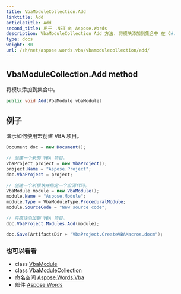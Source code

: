 ```yaml
---
title: VbaModuleCollection.Add
linktitle: Add
articleTitle: Add
second_title: 用于 .NET 的 Aspose.Words
description: VbaModuleCollection Add 方法. 将模块添加到集合中 在 C#.
type: docs
weight: 30
url: /zh/net/aspose.words.vba/vbamodulecollection/add/
---
```

## VbaModuleCollection.Add method

将模块添加到集合中。

```csharp
public void Add(VbaModule vbaModule)
```

## 例子

演示如何使用宏创建 VBA 项目。

```csharp
Document doc = new Document();

// 创建一个新的 VBA 项目。
VbaProject project = new VbaProject();
project.Name = "Aspose.Project";
doc.VbaProject = project;

// 创建一个新模块并指定一个宏源代码。
VbaModule module = new VbaModule();
module.Name = "Aspose.Module";
module.Type = VbaModuleType.ProceduralModule;
module.SourceCode = "New source code";

// 将模块添加到 VBA 项目。
doc.VbaProject.Modules.Add(module);

doc.Save(ArtifactsDir + "VbaProject.CreateVBAMacros.docm");
```

### 也可以看看

* class [VbaModule](../../vbamodule/)
* class [VbaModuleCollection](../)
* 命名空间 [Aspose.Words.Vba](../../../aspose.words.vba/)
* 部件 [Aspose.Words](../../../)
